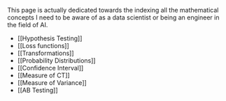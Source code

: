 This page is actually dedicated towards the indexing all the mathematical concepts I need to be aware of as a data scientist or being an engineer in the field of AI.


- [[Hypothesis Testing]]
- [[Loss functions]]
- [[Transformations]]
- [[Probability Distributions]]
- [[Confidence Interval]]
- [[Measure of CT]]
- [[Measure of Variance]]
- [[AB Testing]]